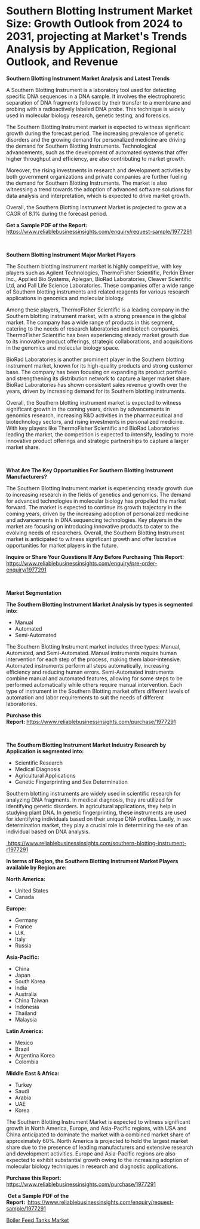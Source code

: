 <p><h1>Southern Blotting Instrument Market Size: Growth Outlook from 2024 to 2031, projecting at Market's Trends Analysis by Application, Regional Outlook, and Revenue</h1></p><p><strong>Southern Blotting Instrument Market Analysis and Latest Trends</strong></p>
<p><p>A Southern Blotting Instrument is a laboratory tool used for detecting specific DNA sequences in a DNA sample. It involves the electrophoretic separation of DNA fragments followed by their transfer to a membrane and probing with a radioactively labeled DNA probe. This technique is widely used in molecular biology research, genetic testing, and forensics.</p><p>The Southern Blotting Instrument market is expected to witness significant growth during the forecast period. The increasing prevalence of genetic disorders and the growing demand for personalized medicine are driving the demand for Southern Blotting Instruments. Technological advancements, such as the development of automated systems that offer higher throughput and efficiency, are also contributing to market growth.</p><p>Moreover, the rising investments in research and development activities by both government organizations and private companies are further fueling the demand for Southern Blotting Instruments. The market is also witnessing a trend towards the adoption of advanced software solutions for data analysis and interpretation, which is expected to drive market growth.</p><p>Overall, the Southern Blotting Instrument Market is projected to grow at a CAGR of 8.1% during the forecast period.</p></p>
<p><strong>Get a Sample PDF of the Report:&nbsp;</strong> <a href="https://www.reliablebusinessinsights.com/enquiry/request-sample/1977291">https://www.reliablebusinessinsights.com/enquiry/request-sample/1977291</a></p>
<p>&nbsp;</p>
<p><strong>Southern Blotting Instrument Major Market Players</strong></p>
<p><p>The Southern blotting instrument market is highly competitive, with key players such as Agilent Technologies, ThermoFisher Scientific, Perkin Elmer Inc., Applied Bio Systems, Aplegan, BioRad Laboratories, Cleaver Scientific Ltd, and Pall Life Science Laboratories. These companies offer a wide range of Southern blotting instruments and related reagents for various research applications in genomics and molecular biology.</p><p>Among these players, ThermoFisher Scientific is a leading company in the Southern blotting instrument market, with a strong presence in the global market. The company has a wide range of products in this segment, catering to the needs of research laboratories and biotech companies. ThermoFisher Scientific has been experiencing steady market growth due to its innovative product offerings, strategic collaborations, and acquisitions in the genomics and molecular biology space.</p><p>BioRad Laboratories is another prominent player in the Southern blotting instrument market, known for its high-quality products and strong customer base. The company has been focusing on expanding its product portfolio and strengthening its distribution network to capture a larger market share. BioRad Laboratories has shown consistent sales revenue growth over the years, driven by increasing demand for its Southern blotting instruments.</p><p>Overall, the Southern blotting instrument market is expected to witness significant growth in the coming years, driven by advancements in genomics research, increasing R&D activities in the pharmaceutical and biotechnology sectors, and rising investments in personalized medicine. With key players like ThermoFisher Scientific and BioRad Laboratories leading the market, the competition is expected to intensify, leading to more innovative product offerings and strategic partnerships to capture a larger market share.</p></p>
<p>&nbsp;</p>
<p><strong>What Are The Key Opportunities For Southern Blotting Instrument Manufacturers?</strong></p>
<p><p>The Southern Blotting Instrument market is experiencing steady growth due to increasing research in the fields of genetics and genomics. The demand for advanced technologies in molecular biology has propelled the market forward. The market is expected to continue its growth trajectory in the coming years, driven by the increasing adoption of personalized medicine and advancements in DNA sequencing technologies. Key players in the market are focusing on introducing innovative products to cater to the evolving needs of researchers. Overall, the Southern Blotting Instrument market is anticipated to witness significant growth and offer lucrative opportunities for market players in the future.</p></p>
<p><strong>Inquire or Share Your Questions If Any Before Purchasing This Report:</strong> <a href="https://www.reliablebusinessinsights.com/enquiry/pre-order-enquiry/1977291">https://www.reliablebusinessinsights.com/enquiry/pre-order-enquiry/1977291</a></p>
<p>&nbsp;</p>
<p><strong>Market Segmentation</strong></p>
<p><strong>The Southern Blotting Instrument Market Analysis by types is segmented into:</strong></p>
<p><ul><li>Manual</li><li>Automated</li><li>Semi-Automated</li></ul></p>
<p><p>The Southern Blotting Instrument market includes three types: Manual, Automated, and Semi-Automated. Manual instruments require human intervention for each step of the process, making them labor-intensive. Automated instruments perform all steps automatically, increasing efficiency and reducing human errors. Semi-Automated instruments combine manual and automated features, allowing for some steps to be performed automatically while others require manual intervention. Each type of instrument in the Southern Blotting market offers different levels of automation and labor requirements to suit the needs of different laboratories.</p></p>
<p><strong>Purchase this Report:&nbsp;</strong><a href="https://www.reliablebusinessinsights.com/purchase/1977291">https://www.reliablebusinessinsights.com/purchase/1977291</a></p>
<p>&nbsp;</p>
<p><strong>The Southern Blotting Instrument Market Industry Research by Application is segmented into:</strong></p>
<p><ul><li>Scientific Research</li><li>Medical Diagnosis</li><li>Agricultural Applications</li><li>Genetic Fingerprinting and Sex Determination</li></ul></p>
<p><p>Southern blotting instruments are widely used in scientific research for analyzing DNA fragments. In medical diagnosis, they are utilized for identifying genetic disorders. In agricultural applications, they help in studying plant DNA. In genetic fingerprinting, these instruments are used for identifying individuals based on their unique DNA profiles. Lastly, in sex determination market, they play a crucial role in determining the sex of an individual based on DNA analysis.</p></p>
<p><a href="https://www.reliablebusinessinsights.com/southern-blotting-instrument-r1977291">&nbsp;https://www.reliablebusinessinsights.com/southern-blotting-instrument-r1977291</a></p>
<p><strong>In terms of Region, the Southern Blotting Instrument Market Players available by Region are:</strong></p>
<p>
    <p> <strong> North America: </strong>
        <ul>
            <li>United States</li>
            <li>Canada</li>
        </ul>
        </p> 
    <p> <strong> Europe: </strong>
        <ul>
            <li>Germany</li>
            <li>France</li>
            <li>U.K.</li>
            <li>Italy</li>
            <li>Russia</li>
        </ul>
        </p> 
    <p> <strong> Asia-Pacific: </strong>
        <ul>
            <li>China</li>
            <li>Japan</li>
            <li>South Korea</li>
            <li>India</li>
            <li>Australia</li>
            <li>China Taiwan</li>
            <li>Indonesia</li>
            <li>Thailand</li>
            <li>Malaysia</li>
        </ul>
        </p> 
    <p> <strong> Latin America: </strong>
        <ul>
            <li>Mexico</li>
            <li>Brazil</li>
            <li>Argentina Korea</li>
            <li>Colombia</li>
        </ul>
        </p> 
    <p> <strong> Middle East & Africa: </strong>
        <ul>
            <li>Turkey</li>
            <li>Saudi</li>
            <li>Arabia</li>
            <li>UAE</li>
            <li>Korea</li>
        </ul>
    </p>
    </p>
<p><p>The Southern Blotting Instrument Market is expected to witness significant growth in North America, Europe, and Asia-Pacific regions, with USA and China anticipated to dominate the market with a combined market share of approximately 60%. North America is projected to hold the largest market share due to the presence of leading manufacturers and extensive research and development activities. Europe and Asia-Pacific regions are also expected to exhibit substantial growth owing to the increasing adoption of molecular biology techniques in research and diagnostic applications.</p></p>
<p><strong>Purchase this Report: </strong><a href="https://www.reliablebusinessinsights.com/purchase/1977291">https://www.reliablebusinessinsights.com/purchase/1977291</a></p>
<p>&nbsp;<strong>Get a Sample PDF of the Report:&nbsp;&nbsp;</strong><a href="https://www.reliablebusinessinsights.com/enquiry/request-sample/1977291">https://www.reliablebusinessinsights.com/enquiry/request-sample/1977291</a></p>
<p><strong></strong></p>
<p><p><a href="https://github.com/wwwkeltoum/Market-Research-Report-List-4/blob/main/boiler-feed-tanks-market.md">Boiler Feed Tanks Market</a></p></p>